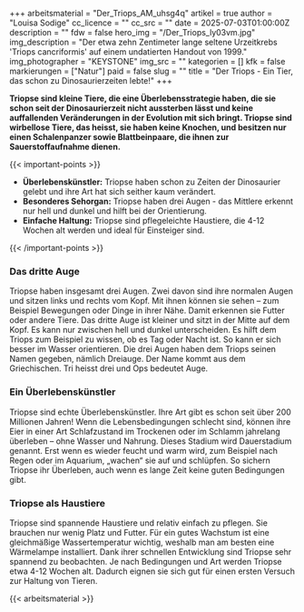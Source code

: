 +++
arbeitsmaterial = "Der_Triops_AM_uhsg4q"
artikel = true
author = "Louisa Sodige"
cc_licence = ""
cc_src = ""
date = 2025-07-03T01:00:00Z
description = ""
fdw = false
hero_img = "/Der_Triops_ly03vm.jpg"
img_description = "Der etwa zehn Zentimeter lange seltene Urzeitkrebs 'Triops cancriformis' auf einem undatierten Handout von 1999."
img_photographer = "KEYSTONE"
img_src = ""
kategorien = []
kfk = false
markierungen = ["Natur"]
paid = false
slug = ""
title = "Der Triops - Ein Tier, das schon zu Dinosaurierzeiten lebte!"
+++

**Triopse sind kleine Tiere, die eine Überlebensstrategie haben, die sie schon seit der Dinosaurierzeit nicht aussterben lässt und keine auffallenden Veränderungen in der Evolution mit sich bringt. Triopse sind wirbellose Tiere, das heisst, sie haben keine Knochen, und besitzen nur einen Schalenpanzer sowie Blattbeinpaare, die ihnen zur Sauerstoffaufnahme dienen.**

{{< important-points >}}

<ul>

<li><strong>Überlebenskünstler:</strong> Triopse haben schon zu Zeiten der Dinosaurier gelebt und ihre Art hat sich seither kaum verändert.
</li>

<li><strong>Besonderes Sehorgan:</strong> Triopse haben drei Augen - das Mittlere erkennt nur hell und dunkel und hilft bei der Orientierung.
</li>

<li><strong>Einfache Haltung:</strong> Triopse sind pflegeleichte Haustiere, die 4-12 Wochen alt werden und ideal für Einsteiger sind.
</li>

</ul>

{{< /important-points >}}

### Das dritte Auge

Triopse haben insgesamt drei Augen. Zwei davon sind ihre normalen Augen und sitzen links und rechts vom Kopf. Mit ihnen können sie sehen – zum Beispiel Bewegungen oder Dinge in ihrer Nähe. Damit erkennen sie Futter oder andere Tiere. Das dritte Auge ist kleiner und sitzt in der Mitte auf dem Kopf. Es kann nur zwischen hell und dunkel unterscheiden. Es hilft dem Triops zum Beispiel zu wissen, ob es Tag oder Nacht ist. So kann er sich besser im Wasser orientieren. Die drei Augen haben dem Triops seinen Namen gegeben, nämlich Dreiauge. Der Name kommt aus dem Griechischen. Tri heisst drei und Ops bedeutet Auge.  

### Ein Überlebenskünstler

Triopse sind echte Überlebenskünstler. Ihre Art gibt es schon seit über 200 Millionen Jahren! Wenn die Lebensbedingungen schlecht sind, können ihre Eier in einer Art Schlafzustand im Trockenen oder im Schlamm jahrelang überleben – ohne Wasser und Nahrung. Dieses Stadium wird Dauerstadium genannt. Erst wenn es wieder feucht und warm wird, zum Beispiel nach Regen oder im Aquarium, „wachen“ sie auf und schlüpfen. So sichern Triopse ihr Überleben, auch wenn es lange Zeit keine guten Bedingungen gibt.

### Triopse als Haustiere

Triopse sind spannende Haustiere und relativ einfach zu pflegen. Sie brauchen nur wenig Platz und Futter. Für ein gutes Wachstum ist eine gleichmäßige Wassertemperatur wichtig, weshalb man am besten eine Wärmelampe installiert. Dank ihrer schnellen Entwicklung sind Triopse sehr spannend zu beobachten. Je nach Bedingungen und Art werden Triopse etwa 4-12 Wochen alt. Dadurch eignen sie sich gut für einen ersten Versuch zur Haltung von Tieren.

{{< arbeitsmaterial >}}